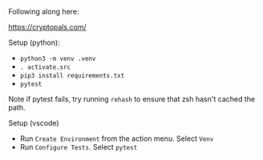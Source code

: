 Following along here:

https://cryptopals.com/

Setup (python):
- `python3 -m venv .venv`
- `. activate.src`
- `pip3 install requirements.txt`
- `pytest`

Note if pytest fails, try running `rehash` to ensure that zsh
hasn't cached the path.

Setup (vscode)
- Run `Create Environment` from the action menu. Select `Venv`
- Run `Configure Tests`. Select `pytest`

